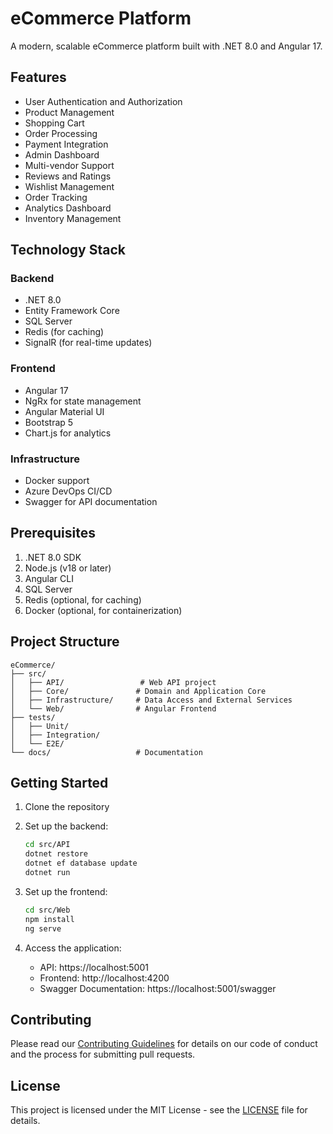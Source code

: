 # eCommerce Platform

A modern, scalable eCommerce platform built with .NET 8.0 and Angular 17.

## Features

- User Authentication and Authorization
- Product Management
- Shopping Cart
- Order Processing
- Payment Integration
- Admin Dashboard
- Multi-vendor Support
- Reviews and Ratings
- Wishlist Management
- Order Tracking
- Analytics Dashboard
- Inventory Management

## Technology Stack

### Backend
- .NET 8.0
- Entity Framework Core
- SQL Server
- Redis (for caching)
- SignalR (for real-time updates)

### Frontend
- Angular 17
- NgRx for state management
- Angular Material UI
- Bootstrap 5
- Chart.js for analytics

### Infrastructure
- Docker support
- Azure DevOps CI/CD
- Swagger for API documentation

## Prerequisites

1. .NET 8.0 SDK
2. Node.js (v18 or later)
3. Angular CLI
4. SQL Server
5. Redis (optional, for caching)
6. Docker (optional, for containerization)

## Project Structure

```
eCommerce/
├── src/
│   ├── API/                 # Web API project
│   ├── Core/               # Domain and Application Core
│   ├── Infrastructure/     # Data Access and External Services
│   └── Web/                # Angular Frontend
├── tests/
│   ├── Unit/
│   ├── Integration/
│   └── E2E/
└── docs/                   # Documentation
```

## Getting Started

1. Clone the repository
2. Set up the backend:
   ```bash
   cd src/API
   dotnet restore
   dotnet ef database update
   dotnet run
   ```

3. Set up the frontend:
   ```bash
   cd src/Web
   npm install
   ng serve
   ```

4. Access the application:
   - API: https://localhost:5001
   - Frontend: http://localhost:4200
   - Swagger Documentation: https://localhost:5001/swagger

## Contributing

Please read our [Contributing Guidelines](CONTRIBUTING.md) for details on our code of conduct and the process for submitting pull requests.

## License

This project is licensed under the MIT License - see the [LICENSE](LICENSE) file for details.